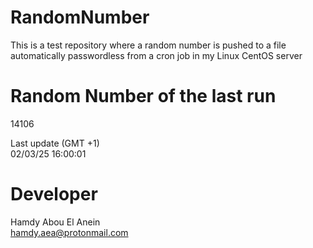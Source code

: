 # RandomNumber    
This is a test repository where a random number is pushed to a file automatically passwordless from a cron job in my Linux CentOS server    
# Random Number of the last run   
14106
      
Last update (GMT +1)    
02/03/25 16:00:01
# Developer    
Hamdy Abou El Anein   
hamdy.aea@protonmail.com
